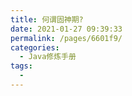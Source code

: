 ```yaml
---
title: 何谓固神期?
date: 2021-01-27 09:39:33
permalink: /pages/6601f9/
categories:
  - Java修炼手册
tags:
  - 
---
```

